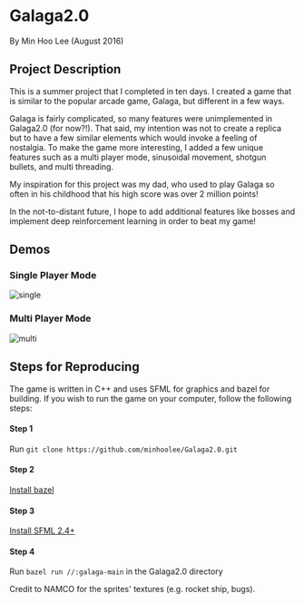 # Galaga2.0
By Min Hoo Lee (August 2016)

## Project Description
This is a summer project that I completed in ten days. 
I created a game that is similar to the popular arcade game, Galaga, but 
different in a few ways.

Galaga is fairly complicated, so many features were unimplemented in Galaga2.0 
(for now?!). That said, my intention was not to create a replica but to have a 
few similar elements which would invoke a feeling of nostalgia. 
To make the game more interesting, I added a few unique features such as 
a multi player mode, sinusoidal movement, shotgun bullets, and multi threading.

My inspiration for this project was my dad, who used to play Galaga so often in 
his childhood that his high score was over 2 million points!

In the not-to-distant future, I hope to add additional features like bosses
and implement deep reinforcement learning in order to beat my game!

## Demos
### Single Player Mode
![single](https://cloud.githubusercontent.com/assets/10465228/24827337/3e537ac0-1bfc-11e7-9c5f-4299f86f74ec.gif)

### Multi Player Mode
![multi](https://cloud.githubusercontent.com/assets/10465228/24827336/3e534d48-1bfc-11e7-8c5d-44568c2199c6.gif)

## Steps for Reproducing

The game is written in C++ and uses SFML for graphics and bazel for building. 
If you wish to run the game on your computer, follow the following steps:

#### Step 1
Run `git clone https://github.com/minhoolee/Galaga2.0.git`

#### Step 2
[Install bazel](https://bazel.build/versions/master/docs/install.html)

#### Step 3
[Install SFML 2.4+](https://www.sfml-dev.org/tutorials/2.4/start-linux.php) 

#### Step 4
Run `bazel run //:galaga-main` in the Galaga2.0 directory

Credit to NAMCO for the sprites' textures (e.g. rocket ship, bugs).

